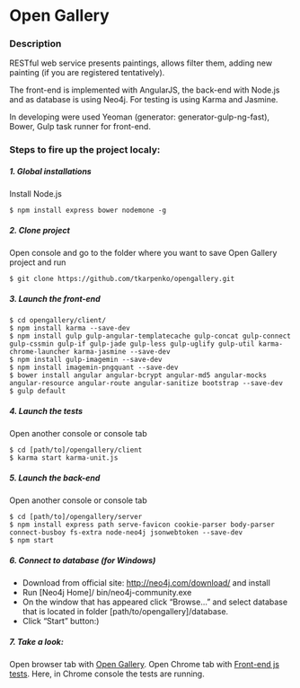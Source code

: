 # Open Gallery

### Description
RESTful web service presents paintings, allows filter them, adding new painting (if you are registered tentatively).

The front-end is implemented with AngularJS, the back-end with Node.js and as database is using Neo4j.
For testing is using Karma and Jasmine.

In developing were used Yeoman (generator: generator-gulp-ng-fast), Bower, Gulp task runner for front-end.

### Steps to fire up the project localy:

##### 1. Global installations
Install Node.js

```$ npm install express bower nodemone -g ```

##### 2. Clone project
Open console and go to the folder where you want to save Open Gallery project and run

```$ git clone https://github.com/tkarpenko/opengallery.git ```

##### 3. Launch the front-end 
```
$ cd opengallery/client/
$ npm install karma --save-dev
$ npm install gulp gulp-angular-templatecache gulp-concat gulp-connect gulp-cssmin gulp-if gulp-jade gulp-less gulp-uglify gulp-util karma-chrome-launcher karma-jasmine --save-dev
$ npm install gulp-imagemin --save-dev
$ npm install imagemin-pngquant --save-dev
$ bower install angular angular-bcrypt angular-md5 angular-mocks angular-resource angular-route angular-sanitize bootstrap --save-dev
$ gulp default
```

##### 4. Launch the tests
Open another console or console tab
```
$ cd [path/to]/opengallery/client
$ karma start karma-unit.js
```

##### 5. Launch the back-end 
Open another console or console tab
```
$ cd [path/to]/opengallery/server
$ npm install express path serve-favicon cookie-parser body-parser connect-busboy fs-extra node-neo4j jsonwebtoken --save-dev
$ npm start
```

##### 6. Connect to database (for Windows)
* Download from official site: http://neo4j.com/download/ and install
* Run [Neo4j Home]/ bin/neo4j-community.exe
* On the window that has appeared click “Browse…” and select database that is located in folder [path/to/opengallery]/database.
* Click “Start” button:)

##### 7. Take a look:
Open browser tab with [Open Gallery](http://localhost:3000/).
Open Chrome tab with [Front-end js tests](http://localhost:9876/debug.html). 
Here, in Chrome console the tests are running.